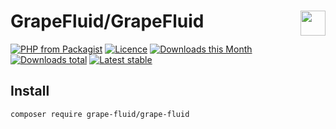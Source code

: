 # GrapeFluid/GrapeFluid <img align="right" height="40px" src="https://developers.grapesc.cz/logo_inline.png">

[![PHP from Packagist](https://img.shields.io/packagist/php-v/grape-fluid/grape-fluid.svg?style=flat-square)](https://packagist.org/packages/grape-fluid/grape-fluid)
[![Licence](https://img.shields.io/packagist/l/grape-fluid/grape-fluid.svg?style=flat-square)](https://packagist.org/packages/grape-fluid/grape-fluid)
[![Downloads this Month](https://img.shields.io/packagist/dm/grape-fluid/grape-fluid.svg?style=flat-square)](https://packagist.org/packages/grape-fluid/grape-fluid)
[![Downloads total](https://img.shields.io/packagist/dt/grape-fluid/grape-fluid.svg?style=flat-square)](https://packagist.org/packages/grape-fluid/grape-fluid)
[![Latest stable](https://img.shields.io/packagist/v/grape-fluid/grape-fluid.svg?style=flat-square)](https://packagist.org/packages/grape-fluid/grape-fluid)


## Install

```
composer require grape-fluid/grape-fluid
```
